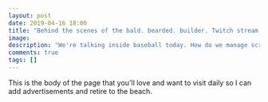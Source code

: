 ```yaml
---
layout: post
date: 2019-04-16 18:00
title: "Behind the scenes of the bald. bearded. builder. Twitch stream."
image: 
description: "We're talking inside baseball today. How do we manage scripts, scenes, planning etc. for each stream of the bald. bearded. builder."
comments: true
tags: []
---
```


This is the body of the page that you'll love and want to visit daily so I can add advertisements and retire to the beach.

